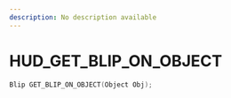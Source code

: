 ```yaml
---
description: No description available 
---
```


# HUD\_GET_BLIP_ON_OBJECT

```cpp
Blip GET_BLIP_ON_OBJECT(Object Obj);
```